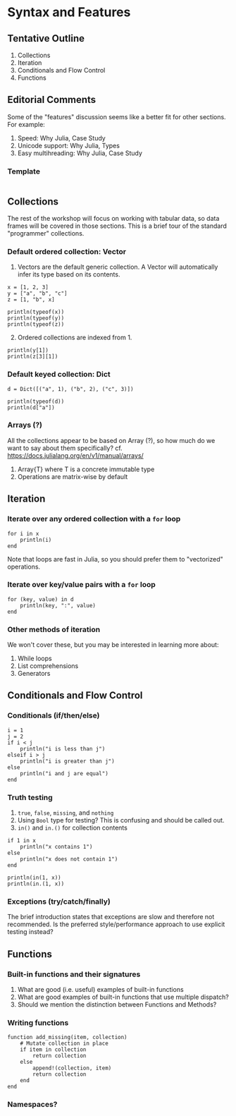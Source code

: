 <!--
---
jupytext:
  formats: md:myst
  text_representation:
    extension: .md
    format_name: myst
kernelspec:
  display_name: Julia
  language: julia
  name: julia-1.9
---
-->

Syntax and Features
===================


Tentative Outline
-----------------

1. Collections
2. Iteration
3. Conditionals and Flow Control
4. Functions


Editorial Comments
------------------

Some of the "features" discussion seems like a better fit for other sections. For example:
1. Speed: Why Julia, Case Study
2. Unicode support: Why Julia, Types
3. Easy multihreading: Why Julia, Case Study


### Template
```{code-cell}
```

Collections
-----------

The rest of the workshop will focus on working with tabular data, so data frames will be covered in those sections. This is a brief tour of the standard "programmer" collections.

### Default ordered collection: Vector

1. Vectors are the default generic collection. A Vector will automatically infer its type based on its contents.

```{code-cell}
x = [1, 2, 3]
y = ["a", "b", "c"]
z = [1, "b", x]

println(typeof(x))
println(typeof(y))
println(typeof(z))
```

2. Ordered collections are indexed from 1.

```{code-cell}
println(y[1])
println(z[3][1])
```

### Default keyed collection: Dict

```{code-cell}
d = Dict([("a", 1), ("b", 2), ("c", 3)])

println(typeof(d))
println(d["a"])
```

### Arrays (?)

All the collections appear to be based on Array (?), so how much do we want to say about them specifically?
cf. https://docs.julialang.org/en/v1/manual/arrays/

1. Array{T} where T is a concrete immutable type
2. Operations are matrix-wise by default


Iteration
---------

### Iterate over any ordered collection with a `for` loop
```{code-cell}
for i in x
    println(i)
end
```

Note that loops are fast in Julia, so you should prefer them to "vectorized" operations.

### Iterate over key/value pairs with a `for` loop
```{code-cell}
for (key, value) in d
    println(key, ":", value)
end
```

### Other methods of iteration
We won't cover these, but you may be interested in learning more about:

1. While loops
2. List comprehensions
3. Generators

Conditionals and Flow Control
-----------------------------

### Conditionals (if/then/else)
```{code-cell}
i = 1
j = 2
if i < j
    println("i is less than j")
elseif i > j
    println("i is greater than j")
else
    println("i and j are equal")
end
```

### Truth testing
1. `true`, `false`, `missing`, and `nothing`
2. Using `Bool` type for testing? This is confusing and should be called out.
3. `in()` and `in.()` for collection contents

```{code-cell}
if 1 in x
    println("x contains 1")
else
    println("x does not contain 1")
end

println(in(1, x))
println(in.(1, x))
```

### Exceptions (try/catch/finally)

The brief introduction states that exceptions are slow and therefore not recommended. Is the preferred style/performance approach to use explicit testing instead?

Functions
---------

### Built-in functions and their signatures

1. What are good (i.e. useful) examples of built-in functions
2. What are good examples of built-in functions that use multiple dispatch?
3. Should we mention the distinction between Functions and Methods?

### Writing functions
```{code-cell}
function add_missing(item, collection)
    # Mutate collection in place
    if item in collection
        return collection
    else
        append!(collection, item)
        return collection
    end
end
```

### Namespaces?

